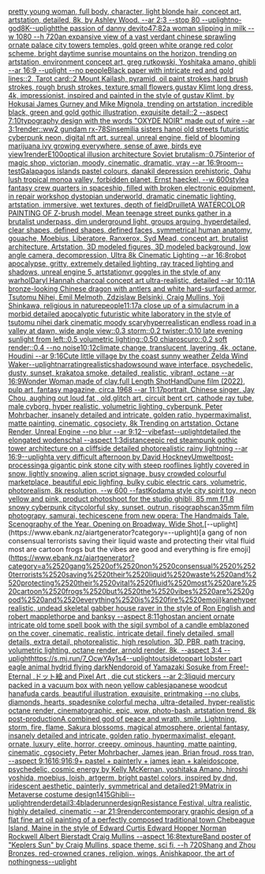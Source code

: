 [pretty young woman, full body, character, light blonde hair, concept art, artstation, detailed, 8k, by Ashley Wood. --ar 2:3 --stop 80 --uplight](https://www.ebank.nz/aiartgenerator?category=pretty%2520young%2520woman%2C%2520full%2520body%2C%2520character%2C%2520light%2520blonde%2520hair%2C%2520concept%2520art%2C%2520artstation%2C%2520detailed%2C%25208k%2C%2520by%2520Ashley%2520Wood.%2520--ar%25202%3A3%2520--stop%252080%2520--uplight)[no-god](https://www.ebank.nz/aiartgenerator?category=no-god)[8K](https://www.ebank.nz/aiartgenerator?category=8K)[--uplight](https://www.ebank.nz/aiartgenerator?category=--uplight)[the passion of danny devito](https://www.ebank.nz/aiartgenerator?category=the%2520passion%2520of%2520danny%2520devito)[47:82](https://www.ebank.nz/aiartgenerator?category=47%3A82)[a woman slipping in milk --w 1080 --h 720](https://www.ebank.nz/aiartgenerator?category=a%2520woman%2520slipping%2520in%2520milk%2520--w%25201080%2520--h%2520720)[an expansive view of a vast verdant chinese sprawling ornate palace city towers temples,  gold green white orange red color scheme, bright daytime sunrise mountains on the horizon, trending on artstation, environment concept art, greg rutkowski, Yoshitaka amano, ghibli --ar 16:9 --uplight --no people](https://www.ebank.nz/aiartgenerator?category=an%2520expansive%2520view%2520of%2520a%2520vast%2520verdant%2520chinese%2520sprawling%2520ornate%2520palace%2520city%2520towers%2520temples%2C%2520%2520gold%2520green%2520white%2520orange%2520red%2520color%2520scheme%2C%2520bright%2520daytime%2520sunrise%2520mountains%2520on%2520the%2520horizon%2C%2520trending%2520on%2520artstation%2C%2520environment%2520concept%2520art%2C%2520greg%2520rutkowski%2C%2520Yoshitaka%2520amano%2C%2520ghibli%2520--ar%252016%3A9%2520--uplight%2520--no%2520people)[Black paper with intricate red and gold lines::2, Tarot card::2 Mount Kailash, pyramid, oil paint strokes,hard brush strokes, rough brush strokes, texture,small flowers,gustav Klimt long dress, 4k, impressionist, inspired and painted in the style of gustav Klimt, by Hokusai James Gurney and Mike Mignola, trending on artstation, incredible black, green and gold gothic illustration, exquisite detail::2 --aspect 7:10](https://www.ebank.nz/aiartgenerator?category=Black%2520paper%2520with%2520intricate%2520red%2520and%2520gold%2520lines%3A%3A2%2C%2520Tarot%2520card%3A%3A2%2520Mount%2520Kailash%2C%2520pyramid%2C%2520oil%2520paint%2520strokes%2Chard%2520brush%2520strokes%2C%2520rough%2520brush%2520strokes%2C%2520texture%2Csmall%2520flowers%2Cgustav%2520Klimt%2520long%2520dress%2C%25204k%2C%2520impressionist%2C%2520inspired%2520and%2520painted%2520in%2520the%2520style%2520of%2520gustav%2520Klimt%2C%2520by%2520Hokusai%2520James%2520Gurney%2520and%2520Mike%2520Mignola%2C%2520trending%2520on%2520artstation%2C%2520incredible%2520black%2C%2520green%2520and%2520gold%2520gothic%2520illustration%2C%2520exquisite%2520detail%3A%3A2%2520--aspect%25207%3A10)[typography design with the words "OXYDE NOIR" made out of wire --ar 3:1](https://www.ebank.nz/aiartgenerator?category=typography%2520design%2520with%2520the%2520words%2520%22OXYDE%2520NOIR%22%2520made%2520out%2520of%2520wire%2520--ar%25203%3A1)[render::](https://www.ebank.nz/aiartgenerator?category=render%3A%3A)[ww2 gundam rx-78](https://www.ebank.nz/aiartgenerator?category=ww2%2520gundam%2520rx-78)[Sinsemilia sisters hanoi old streets futuristic cyberpunk neon, digital nft art. surreal, unreal engine, field of blooming marijuana ivy growing everywhere, sense of awe, birds eye view](https://www.ebank.nz/aiartgenerator?category=Sinsemilia%2520sisters%2520hanoi%2520old%2520streets%2520futuristic%2520cyberpunk%2520neon%2C%2520digital%2520nft%2520art.%2520surreal%2C%2520unreal%2520engine%2C%2520field%2520of%2520blooming%2520marijuana%2520ivy%2520growing%2520everywhere%2C%2520sense%2520of%2520awe%2C%2520birds%2520eye%2520view)[1](https://www.ebank.nz/aiartgenerator?category=1)[render](https://www.ebank.nz/aiartgenerator?category=render)[E100](https://www.ebank.nz/aiartgenerator?category=E100)[optical illusion architecture Soviet brutalism](https://www.ebank.nz/aiartgenerator?category=optical%2520illusion%2520architecture%2520Soviet%2520brutalism)[::0.75](https://www.ebank.nz/aiartgenerator?category=%3A%3A0.75)[interior of magic shop, victorian, moody, cinematic, dramatic, vray --ar 16:9](https://www.ebank.nz/aiartgenerator?category=interior%2520of%2520magic%2520shop%2C%2520victorian%2C%2520moody%2C%2520cinematic%2C%2520dramatic%2C%2520vray%2520--ar%252016%3A9)[room](https://www.ebank.nz/aiartgenerator?category=room)[--test](https://www.ebank.nz/aiartgenerator?category=--test)[Galapagos islands pastel colours, danakil depression prehistoric, Oahu lush tropical monoa valley, forbidden planet, Ernst haeckel, --w 600](https://www.ebank.nz/aiartgenerator?category=Galapagos%2520islands%2520pastel%2520colours%2C%2520danakil%2520depression%2520prehistoric%2C%2520Oahu%2520lush%2520tropical%2520monoa%2520valley%2C%2520forbidden%2520planet%2C%2520Ernst%2520haeckel%2C%2520--w%2520600)[style](https://www.ebank.nz/aiartgenerator?category=style)[a fantasy crew quarters in spaceship, filled with broken electronic equipment, in repair workshop dystopian underworld, dramatic cinematic lighting, artstation, immersive, wet textures, depth of field](https://www.ebank.nz/aiartgenerator?category=a%2520fantasy%2520crew%2520quarters%2520in%2520spaceship%2C%2520filled%2520with%2520broken%2520electronic%2520equipment%2C%2520in%2520repair%2520workshop%2520dystopian%2520underworld%2C%2520dramatic%2520cinematic%2520lighting%2C%2520artstation%2C%2520immersive%2C%2520wet%2520textures%2C%2520depth%2520of%2520field)[Druillet](https://www.ebank.nz/aiartgenerator?category=Druillet)[A WATERCOLOR PAINTING OF Z-brush model, Mean teenage street punks gather in a brutalist underpass, dim underground light, groups arguing, hyperdetailed, clear shapes, defined shapes, defined faces, symmetrical human anatomy, gouache, Moebius, Liberatore, Ranxerox, Syd Mead, concept art, brutalist architecture, Artstation, 3D modeled figures, 3D modeled background, low angle camera, decompression, Ultra 8k Cinematic Lighting --ar 16:8](https://www.ebank.nz/aiartgenerator?category=A%2520WATERCOLOR%2520PAINTING%2520OF%2520Z-brush%2520model%2C%2520Mean%2520teenage%2520street%2520punks%2520gather%2520in%2520a%2520brutalist%2520underpass%2C%2520dim%2520underground%2520light%2C%2520groups%2520arguing%2C%2520hyperdetailed%2C%2520clear%2520shapes%2C%2520defined%2520shapes%2C%2520defined%2520faces%2C%2520symmetrical%2520human%2520anatomy%2C%2520gouache%2C%2520Moebius%2C%2520Liberatore%2C%2520Ranxerox%2C%2520Syd%2520Mead%2C%2520concept%2520art%2C%2520brutalist%2520architecture%2C%2520Artstation%2C%25203D%2520modeled%2520figures%2C%25203D%2520modeled%2520background%2C%2520low%2520angle%2520camera%2C%2520decompression%2C%2520Ultra%25208k%2520Cinematic%2520Lighting%2520--ar%252016%3A8)[robot apocalypse, gritty, extremely detailed lighting, ray traced lighting and shadows, unreal engine 5, artstation](https://www.ebank.nz/aiartgenerator?category=robot%2520apocalypse%2C%2520gritty%2C%2520extremely%2520detailed%2520lighting%2C%2520ray%2520traced%2520lighting%2520and%2520shadows%2C%2520unreal%2520engine%25205%2C%2520artstation)[vr goggles in the style of any warhol](https://www.ebank.nz/aiartgenerator?category=vr%2520goggles%2520in%2520the%2520style%2520of%2520any%2520warhol)[Daryl Hannah charcoal concept art ultra-realistic, detailed --ar 10:11](https://www.ebank.nz/aiartgenerator?category=Daryl%2520Hannah%2520charcoal%2520concept%2520art%2520ultra-realistic%2C%2520detailed%2520--ar%252010%3A11)[A bronze-looking Chinese dragon with antlers and white hard-surfaced armor, Tsutomu Nihei, Emil Melmoth, Zdzislaw Belsinki, Craig Mullins, Yoji Shinkawa, religious in nature](https://www.ebank.nz/aiartgenerator?category=A%2520bronze-looking%2520Chinese%2520dragon%2520with%2520antlers%2520and%2520white%2520hard-surfaced%2520armor%2C%2520Tsutomu%2520Nihei%2C%2520Emil%2520Melmoth%2C%2520Zdzislaw%2520Belsinki%2C%2520Craig%2520Mullins%2C%2520Yoji%2520Shinkawa%2C%2520religious%2520in%2520nature)[people](https://www.ebank.nz/aiartgenerator?category=people)[11:17](https://www.ebank.nz/aiartgenerator?category=11%3A17)[a close up of a simulacrum in a morbid detailed apocalyptic futuristic white laboratory in the style of tsutomu nihei dark cinematic moody scary](https://www.ebank.nz/aiartgenerator?category=a%2520close%2520up%2520of%2520a%2520simulacrum%2520in%2520a%2520morbid%2520detailed%2520apocalyptic%2520futuristic%2520white%2520laboratory%2520in%2520the%2520style%2520of%2520tsutomu%2520nihei%2520dark%2520cinematic%2520moody%2520scary)[hyperrealistic](https://www.ebank.nz/aiartgenerator?category=hyperrealistic)[an endless road in a valley at dawn, wide angle view::0.3 storm::0.2 twister::0.10 late evening sunlight from left::0.5 volumetric lighting::0.50 chiaroscuro::0.2 soft render::0.4 --no noise](https://www.ebank.nz/aiartgenerator?category=an%2520endless%2520road%2520in%2520a%2520valley%2520at%2520dawn%2C%2520wide%2520angle%2520view%3A%3A0.3%2520storm%3A%3A0.2%2520twister%3A%3A0.10%2520late%2520evening%2520sunlight%2520from%2520left%3A%3A0.5%2520volumetric%2520lighting%3A%3A0.50%2520chiaroscuro%3A%3A0.2%2520soft%2520render%3A%3A0.4%2520--no%2520noise)[10:12](https://www.ebank.nz/aiartgenerator?category=10%3A12)[climate change, translucent, layering, 4k, octane, Houdini --ar 9:16](https://www.ebank.nz/aiartgenerator?category=climate%2520change%2C%2520translucent%2C%2520layering%2C%25204k%2C%2520octane%2C%2520Houdini%2520--ar%25209%3A16)[Cute little village by the coast sunny weather Zelda Wind Waker](https://www.ebank.nz/aiartgenerator?category=Cute%2520little%2520village%2520by%2520the%2520coast%2520sunny%2520weather%2520Zelda%2520Wind%2520Waker)[--uplight](https://www.ebank.nz/aiartgenerator?category=--uplight)[narrating](https://www.ebank.nz/aiartgenerator?category=narrating)[realistic](https://www.ebank.nz/aiartgenerator?category=realistic)[shadow](https://www.ebank.nz/aiartgenerator?category=shadow)[sound wave interface, psychedelic, dusty, sunset, krakatoa smoke, detailed, realistic, vibrant, octane --ar 16:9](https://www.ebank.nz/aiartgenerator?category=sound%2520wave%2520interface%2C%2520psychedelic%2C%2520dusty%2C%2520sunset%2C%2520krakatoa%2520smoke%2C%2520detailed%2C%2520realistic%2C%2520vibrant%2C%2520octane%2520--ar%252016%3A9)[Wonder Woman,made of clay,full Length Shot](https://www.ebank.nz/aiartgenerator?category=Wonder%2520Woman%2Cmade%2520of%2520clay%2Cfull%2520Length%2520Shot)[Hand](https://www.ebank.nz/aiartgenerator?category=Hand)[Dune film (2022), pulp art, fantasy magazine, circa 1968 --ar 11:17](https://www.ebank.nz/aiartgenerator?category=Dune%2520film%2520%282022%29%2C%2520pulp%2520art%2C%2520fantasy%2520magazine%2C%2520circa%25201968%2520--ar%252011%3A17)[portrait, Chinese singer, Jay Chou, aughing out loud,fat , old,glitch art, circuit bent crt, cathode ray tube, male cyborg, hyper realistic, volumetric lighting, cyberpunk, Peter Mohrbacher, insanely detailed and intricate, golden ratio, hypermaximalist, matte painting, cinematic, cgsociety, 8k Trending on artstation, Octane Render, Unreal Engine --no blur --ar 9:12](https://www.ebank.nz/aiartgenerator?category=portrait%2C%2520Chinese%2520singer%2C%2520Jay%2520Chou%2C%2520aughing%2520out%2520loud%2Cfat%2520%2C%2520old%2Cglitch%2520art%2C%2520circuit%2520bent%2520crt%2C%2520cathode%2520ray%2520tube%2C%2520male%2520cyborg%2C%2520hyper%2520realistic%2C%2520volumetric%2520lighting%2C%2520cyberpunk%2C%2520Peter%2520Mohrbacher%2C%2520insanely%2520detailed%2520and%2520intricate%2C%2520golden%2520ratio%2C%2520hypermaximalist%2C%2520matte%2520painting%2C%2520cinematic%2C%2520cgsociety%2C%25208k%2520Trending%2520on%2520artstation%2C%2520Octane%2520Render%2C%2520Unreal%2520Engine%2520--no%2520blur%2520--ar%25209%3A12)[--vibefast](https://www.ebank.nz/aiartgenerator?category=--vibefast)[--uplight](https://www.ebank.nz/aiartgenerator?category=--uplight)[detailed,](https://www.ebank.nz/aiartgenerator?category=detailed%2C)[the elongated wodenschal --aspect 1:3](https://www.ebank.nz/aiartgenerator?category=the%2520elongated%2520wodenschal%2520--aspect%25201%3A3)[distance](https://www.ebank.nz/aiartgenerator?category=distance)[epic red steampunk gothic tower architecture on a cliffside detailed photorealistic rainy lightning --ar 16:9](https://www.ebank.nz/aiartgenerator?category=epic%2520red%2520steampunk%2520gothic%2520tower%2520architecture%2520on%2520a%2520cliffside%2520detailed%2520photorealistic%2520rainy%2520lightning%2520--ar%252016%3A9)[--uplight](https://www.ebank.nz/aiartgenerator?category=--uplight)[a very difficult afternoon by David Hockney](https://www.ebank.nz/aiartgenerator?category=a%2520very%2520difficult%2520afternoon%2520by%2520David%2520Hockney)[Umwelt](https://www.ebank.nz/aiartgenerator?category=Umwelt)[post-processing](https://www.ebank.nz/aiartgenerator?category=post-processing)[a gigantic pink stone city with steep rooflines lightly covered in snow, lightly snowing, alien script signage, busy crowded colourful marketplace, beautiful epic lighfing, bulky cubic electric cars, volumetric, photorealism, 8k resolution, --w 600 --fast](https://www.ebank.nz/aiartgenerator?category=a%2520gigantic%2520pink%2520stone%2520city%2520with%2520steep%2520rooflines%2520lightly%2520covered%2520in%2520snow%2C%2520lightly%2520snowing%2C%2520alien%2520script%2520signage%2C%2520busy%2520crowded%2520colourful%2520marketplace%2C%2520beautiful%2520epic%2520lighfing%2C%2520bulky%2520cubic%2520electric%2520cars%2C%2520volumetric%2C%2520photorealism%2C%25208k%2520resolution%2C%2520--w%2520600%2520--fast)[Kodama style city spirit toy, neon yellow and pink, product photoshoot for the studio ghibli, 85 mm f/1.8 snowy cyberpunk city](https://www.ebank.nz/aiartgenerator?category=Kodama%2520style%2520city%2520spirit%2520toy%2C%2520neon%2520yellow%2520and%2520pink%2C%2520product%2520photoshoot%2520for%2520the%2520studio%2520ghibli%2C%252085%2520mm%2520f/1.8%2520snowy%2520cyberpunk%2520city)[colorful sky, sunset, outrun, risograph](https://www.ebank.nz/aiartgenerator?category=colorful%2520sky%2C%2520sunset%2C%2520outrun%2C%2520risograph)[scan](https://www.ebank.nz/aiartgenerator?category=scan)[35mm film photograpy, samurai,  tech](https://www.ebank.nz/aiartgenerator?category=35mm%2520film%2520photograpy%2C%2520samurai%2C%2520%2520tech)[ice](https://www.ebank.nz/aiartgenerator?category=ice)[scene from new opera: The Handmaids Tale. Scenography of the Year. Opening on Broadway. Wide Shot.](https://www.ebank.nz/aiartgenerator?category=scene%2520from%2520new%2520opera%3A%2520The%2520Handmaids%2520Tale.%2520Scenography%2520of%2520the%2520Year.%2520Opening%2520on%2520Broadway.%2520Wide%2520Shot.)[--uplight](https://www.ebank.nz/aiartgenerator?category=--uplight)[a gang of non consensual  terrorists saving their liquid waste and protecting their vital fluid most are cartoon frogs but the vibes are good and everything is fire emoji](https://www.ebank.nz/aiartgenerator?category=a%2520gang%2520of%2520non%2520consensual%2520%2520terrorists%2520saving%2520their%2520liquid%2520waste%2520and%2520protecting%2520their%2520vital%2520fluid%2520most%2520are%2520cartoon%2520frogs%2520but%2520the%2520vibes%2520are%2520good%2520and%2520everything%2520is%2520fire%2520emoji)[kane](https://www.ebank.nz/aiartgenerator?category=kane)[hyper realistic, undead skeletal gabber  house raver in the style of Ron English and robert mapplethorpe and banksy --aspect 8:11](https://www.ebank.nz/aiartgenerator?category=hyper%2520realistic%2C%2520undead%2520skeletal%2520gabber%2520%2520house%2520raver%2520in%2520the%2520style%2520of%2520Ron%2520English%2520and%2520robert%2520mapplethorpe%2520and%2520banksy%2520--aspect%25208%3A11)[ghost](https://www.ebank.nz/aiartgenerator?category=ghost)[an ancient ornate intricate old tome spell book with the sigil symbol of a candle emblazoned on the cover, cinematic, realistic, intricate detail, finely detailed, small details, extra detail, photorealistic, high resolution, 3D, PBR, path tracing, volumetric lighting, octane render, arnold render, 8k, --aspect 3:4 --uplight](https://www.ebank.nz/aiartgenerator?category=an%2520ancient%2520ornate%2520intricate%2520old%2520tome%2520spell%2520book%2520with%2520the%2520sigil%2520symbol%2520of%2520a%2520candle%2520emblazoned%2520on%2520the%2520cover%2C%2520cinematic%2C%2520realistic%2C%2520intricate%2520detail%2C%2520finely%2520detailed%2C%2520small%2520details%2C%2520extra%2520detail%2C%2520photorealistic%2C%2520high%2520resolution%2C%25203D%2C%2520PBR%2C%2520path%2520tracing%2C%2520volumetric%2520lighting%2C%2520octane%2520render%2C%2520arnold%2520render%2C%25208k%2C%2520--aspect%25203%3A4%2520--uplight)[<https://s.mj.run/7_OcwYAy1s4>](https://www.ebank.nz/aiartgenerator?category=%3Chttps%3A//s.mj.run/7_OcwYAy1s4%3E)[--uplight](https://www.ebank.nz/aiartgenerator?category=--uplight)[outside](https://www.ebank.nz/aiartgenerator?category=outside)[top](https://www.ebank.nz/aiartgenerator?category=top)[part lobster part eagle animal hydrid flying dark](https://www.ebank.nz/aiartgenerator?category=part%2520lobster%2520part%2520eagle%2520animal%2520hydrid%2520flying%2520dark)[Nendoroid of Yamazaki Sosuke from Free!-Eternal ,ドット絵 and Pixel Art , die cut stickers --ar 2:3](https://www.ebank.nz/aiartgenerator?category=Nendoroid%2520of%2520Yamazaki%2520Sosuke%2520from%2520Free%21-Eternal%2520%2C%E3%83%89%E3%83%83%E3%83%88%E7%B5%B5%2520and%2520Pixel%2520Art%2520%2C%2520die%2520cut%2520stickers%2520--ar%25202%3A3)[liquid mercury packed in a vacuum box with neon yellow cables](https://www.ebank.nz/aiartgenerator?category=liquid%2520mercury%2520packed%2520in%2520a%2520vacuum%2520box%2520with%2520neon%2520yellow%2520cables)[japanese woodcut hanafuda cards, beautiful illustration, exquisite, printmaking --no clubs, diamonds, hearts, spades](https://www.ebank.nz/aiartgenerator?category=japanese%2520woodcut%2520hanafuda%2520cards%2C%2520beautiful%2520illustration%2C%2520exquisite%2C%2520printmaking%2520--no%2520clubs%2C%2520diamonds%2C%2520hearts%2C%2520spades)[nike colorful mecha, ultra-detailed, hyper-realistic octane render, cinematographic, epic, wow, photo-bash, artstation trend, 8k post-production](https://www.ebank.nz/aiartgenerator?category=nike%2520colorful%2520mecha%2C%2520ultra-detailed%2C%2520hyper-realistic%2520octane%2520render%2C%2520cinematographic%2C%2520epic%2C%2520wow%2C%2520photo-bash%2C%2520artstation%2520trend%2C%25208k%2520post-production)[A combined god of peace and wrath, smile, Lightning, storm, fire, flame, Sakura blossoms, magical atmosphere, oriental fantasy, insanely detailed and intricate, golden ratio, hypermaximalist, elegant, ornate, luxury, elite, horror, creepy, ominous, haunting, matte painting, cinematic, cgsociety, Peter Mohrbacher, James jean, Brian froud, ross tran, --aspect 9:16](https://www.ebank.nz/aiartgenerator?category=A%2520combined%2520god%2520of%2520peace%2520and%2520wrath%2C%2520smile%2C%2520Lightning%2C%2520storm%2C%2520fire%2C%2520flame%2C%2520Sakura%2520blossoms%2C%2520magical%2520atmosphere%2C%2520oriental%2520fantasy%2C%2520insanely%2520detailed%2520and%2520intricate%2C%2520golden%2520ratio%2C%2520hypermaximalist%2C%2520elegant%2C%2520ornate%2C%2520luxury%2C%2520elite%2C%2520horror%2C%2520creepy%2C%2520ominous%2C%2520haunting%2C%2520matte%2520painting%2C%2520cinematic%2C%2520cgsociety%2C%2520Peter%2520Mohrbacher%2C%2520James%2520jean%2C%2520Brian%2520froud%2C%2520ross%2520tran%2C%2520--aspect%25209%3A16)[16:9](https://www.ebank.nz/aiartgenerator?category=16%3A9)[16:9](https://www.ebank.nz/aiartgenerator?category=16%3A9)[+ pastel + painterly + james jean + kaleidoscope, psychedelic, cosmic energy by Kelly McKernan, yoshitaka Amano, hiroshi yoshida, moebius, loish, artgerm, bright pastel colors, inspired by dnd, iridescent aesthetic, painterly, symmetrical and detailed](https://www.ebank.nz/aiartgenerator?category=%2B%2520pastel%2520%2B%2520painterly%2520%2B%2520james%2520jean%2520%2B%2520kaleidoscope%2C%2520psychedelic%2C%2520cosmic%2520energy%2520by%2520Kelly%2520McKernan%2C%2520yoshitaka%2520Amano%2C%2520hiroshi%2520yoshida%2C%2520moebius%2C%2520loish%2C%2520artgerm%2C%2520bright%2520pastel%2520colors%2C%2520inspired%2520by%2520dnd%2C%2520iridescent%2520aesthetic%2C%2520painterly%2C%2520symmetrical%2520and%2520detailed)[21:9](https://www.ebank.nz/aiartgenerator?category=21%3A9)[Matrix in Metaverse costume design](https://www.ebank.nz/aiartgenerator?category=Matrix%2520in%2520Metaverse%2520costume%2520design)[1415](https://www.ebank.nz/aiartgenerator?category=1415)[Ghibli](https://www.ebank.nz/aiartgenerator?category=Ghibli)[--uplight](https://www.ebank.nz/aiartgenerator?category=--uplight)[render](https://www.ebank.nz/aiartgenerator?category=render)[detail](https://www.ebank.nz/aiartgenerator?category=detail)[3:4](https://www.ebank.nz/aiartgenerator?category=3%3A4)[bladerunner](https://www.ebank.nz/aiartgenerator?category=bladerunner)[design](https://www.ebank.nz/aiartgenerator?category=design)[Resistance Festival, ultra realistic, highly detailed, cinematic --ar 21:9](https://www.ebank.nz/aiartgenerator?category=Resistance%2520Festival%2C%2520ultra%2520realistic%2C%2520highly%2520detailed%2C%2520cinematic%2520--ar%252021%3A9)[render](https://www.ebank.nz/aiartgenerator?category=render)[contemporary graphic design of a flat fine art oil painting of a perfectly composed traditional town Chebeague Island, Maine in the style of Edward Curtis Edward Hopper Norman Rockwell Albert Bierstadt Craig Mullins --aspect 16:8](https://www.ebank.nz/aiartgenerator?category=contemporary%2520graphic%2520design%2520of%2520a%2520flat%2520fine%2520art%2520oil%2520painting%2520of%2520a%2520perfectly%2520composed%2520traditional%2520town%2520Chebeague%2520Island%2C%2520Maine%2520in%2520the%2520style%2520of%2520Edward%2520Curtis%2520Edward%2520Hopper%2520Norman%2520Rockwell%2520Albert%2520Bierstadt%2520Craig%2520Mullins%2520--aspect%252016%3A8)[texture](https://www.ebank.nz/aiartgenerator?category=texture)[Band poster of "Keplers Sun" by Craig Mullins, space theme, sci fi, --h 720](https://www.ebank.nz/aiartgenerator?category=Band%2520poster%2520of%2520%22Keplers%2520Sun%22%2520by%2520Craig%2520Mullins%2C%2520space%2520theme%2C%2520sci%2520fi%2C%2520--h%2520720)[Shang and Zhou Bronzes, red-crowned cranes, religion, wings, Anishkapoor, the art of nothingness](https://www.ebank.nz/aiartgenerator?category=Shang%2520and%2520Zhou%2520Bronzes%2C%2520red-crowned%2520cranes%2C%2520religion%2C%2520wings%2C%2520Anishkapoor%2C%2520the%2520art%2520of%2520nothingness)[--uplight](https://www.ebank.nz/aiartgenerator?category=--uplight)